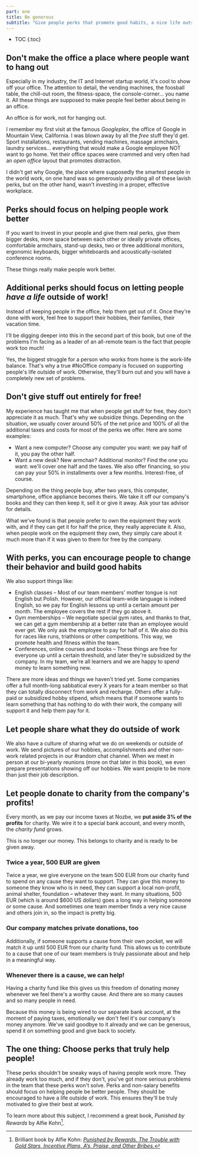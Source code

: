 ```yaml
---
part: one
title: Be generous
subtitle: "Give people perks that promote good habits, a nice life outside of work and charitable causes."
---
```


* TOC
{:toc}

## Don't make the office a place where people want to hang out

Especially in my industry, the IT and Internet startup world, it's cool to show off your office. The attention to detail, the vending machines, the foosball table, the chill-out room, the fitness-space, the console-corner… you name it. All these things are supposed to make people feel better about being in an office.

An office is for work, not for hanging out.

I remember my first visit at the famous *Googleplex*, the office of Google in Mountain View, California. I was blown away by all the *free* stuff they'd get. Sport installations, restaurants, vending machines, massage armchairs, laundry services… everything that would make a Google employee NOT want to go home. Yet their office spaces were crammed and very often had an *open office* layout that promotes distraction.

I didn't get why Google, the place where supposedly the smartest people in the world work, on one hand was so generously providing all of these lavish perks, but on the other hand, wasn't investing in a proper, effective workplace.

## Perks should focus on helping people work better

If you want to invest in your people and give them real perks, give them bigger desks, more space between each other or ideally private offices, comfortable armchairs, stand-up desks, two or three additional monitors, ergonomic keyboards, bigger whiteboards and acoustically-isolated conference rooms.

These things really make people work better.

## Additional perks should focus on letting people *have a life* outside of work!

Instead of keeping people in the office, help them get out of it. Once they're done with work, feel free to support their hobbies, their families, their vacation time.

I'll be digging deeper into this in the second part of this book, but one of the problems I'm facing as a leader of an all-remote team is the fact that people work too much!

Yes, the biggest struggle for a person who works from home is the work-life balance. That's why a true #NoOffice company is focused on supporting people's life outside of work. Otherwise, they'll burn out and you will have a completely new set of problems.

## Don't give stuff out entirely for free!

My experience has taught me that when people get stuff for free, they don't appreciate it as much. That's why we subsidize things. Depending on the situation, we usually cover around 50% of the net price and 100% of all the additional taxes and costs for most of the perks we offer. Here are some examples:

* Want a new computer? Choose any computer you want: we pay half of it, you pay the other half.
* Want a new desk? New armchair? Additional monitor? Find the one you want: we'll cover one half and the taxes. We also offer financing, so you can pay your 50% in installments over a few months. Interest-free, of course.

Depending on the thing people buy, after two years, this computer, smartphone, office appliance becomes theirs. We take it off our company's books and they can then keep it, sell it or give it away. Ask your tax advisor for details.

What we've found is that people prefer to own the equipment they work with, and if they can get it for half the price, they really appreciate it. Also, when people work on the equipment they own, they simply care about it much more than if it was given to them for free by the company.

## With perks, you can encourage people to change their behavior and build good habits

We also support things like:

* English classes – Most of our team members' mother tongue is not English but Polish. However, our official team-wide language is indeed English, so we pay for English lessons up until a certain amount per month. The employee covers the rest if they go above it.
* Gym memberships – We negotiate special gym rates, and thanks to that, we can get a gym membership at a better rate than an employee would ever get. We only ask the employee to pay for half of it. We also do this for races like runs, triathlons or other competitions. This way, we promote health and fitness within the team.
* Conferences, online courses and books – These things are free for everyone up until a certain threshold, and later they're subsidized by the company. In my team, we're all learners and we are happy to spend money to learn something new.

There are more ideas and things we haven't tried yet. Some companies offer a full month-long sabbatical every X years for a team member so that they can totally disconnect from work and recharge. Others offer a fully-paid or subsidized hobby stipend, which means that if someone wants to learn something that has nothing to do with their work, the company will support it and help them pay for it.

## Let people share what they do outside of work

We also have a culture of sharing what we do on weekends or outside of work. We send pictures of our hobbies, accomplishments and other non-work related projects in our #random chat channel. When we meet in person at our bi-yearly reunions (more on that later in this book), we even prepare presentations showing off our hobbies. We want people to be more than just their job description.

## Let people donate to charity from the company's profits!

Every month, as we pay our income taxes at Nozbe, we **put aside 3% of the profits** for charity. We wire it to a special bank account, and every month, the *charity fund* grows.

This is no longer our money. This belongs to charity and is ready to be given away.

### Twice a year, 500 EUR are given

Twice a year, we give everyone on the team 500 EUR from our charity fund to spend on any cause they want to support. They can give this money to someone they know who is in need, they can support a local non-profit, animal shelter, foundation – whatever they want. In many situations, 500 EUR (which is around $600 US dollars) goes a long way in helping someone or some cause. And sometimes one team member finds a very nice cause and others join in, so the impact is pretty big.

### Our company matches private donations, too

Additionally, if someone supports a cause from their own pocket, we will match it up until 500 EUR from our charity fund. This allows us to contribute to a cause that one of our team members is truly passionate about and help in a meaningful way.

### Whenever there is a cause, we can help!

Having a charity fund like this gives us this freedom of donating money whenever we feel there's a worthy cause. And there are so many causes and so many people in need.

Because this money is being wired to our separate bank account, at the moment of paying taxes, emotionally we don't feel it's our company's money anymore. We've said goodbye to it already and we can be generous, spend it on something good and give back to society.

## The one thing: Choose perks that truly help people!

These perks shouldn't be sneaky ways of having people work more. They already work too much, and if they don't, you've got more serious problems in the team that these perks won't solve. Perks and non-salary benefits should focus on helping people be better people. They should be encouraged to have a life outside of work. This ensures they'll be truly motivated to give their best at work.

To learn more about this subject, I recommend a great book, *Punished by Rewards* by Alfie Kohn[^1].

[^1]: Brilliant book by Alfie Kohn: [*Punished by Rewards. The Trouble with Gold Stars, Incentive Plans, A’s, Praise, and Other Bribes.*](https://www.alfiekohn.org/punished-rewards/)

